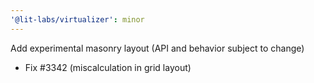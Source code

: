 ```yaml
---
'@lit-labs/virtualizer': minor
---
```


Add experimental masonry layout (API and behavior subject to change)

- Fix #3342 (miscalculation in grid layout)
